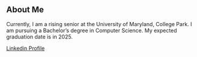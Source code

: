 ## About Me
Currently, I am a rising senior at the University of Maryland, College Park. I am pursuing a Bachelor’s degree in Computer Science. My expected graduation date is in 2025.

[Linkedin Profile](www.linkedin.com/in/amanuel-seifu-785603231)

